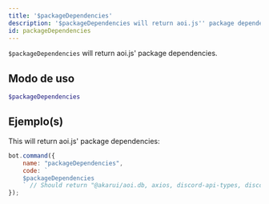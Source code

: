 ```yaml
---
title: '$packageDependencies'
description: '$packageDependencies will return aoi.js'' package dependencies.'
id: packageDependencies
---
```


`$packageDependencies` will return aoi.js' package dependencies.

## Modo de uso

```php
$packageDependencies
```

## Ejemplo(s)

This will return aoi.js' package dependencies:

```javascript
bot.command({
    name: "packageDependencies",
    code: `
    $packageDependencies
    ` // Should return "@akarui/aoi.db, axios, discord-api-types, discord.js, undici"
});
```